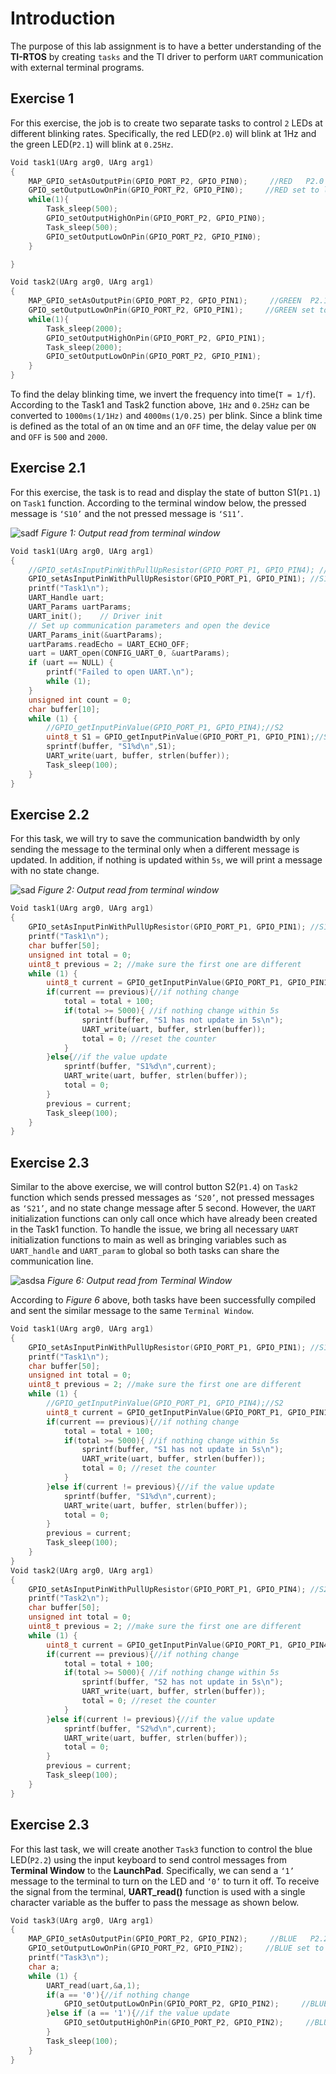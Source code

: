 # Introduction
The purpose of this lab assignment is to have a better understanding of the **TI-RTOS** by creating `tasks` and the TI driver to perform `UART` communication with external terminal programs.

## Exercise 1
For this exercise, the job is to create two separate tasks to control `2` LEDs at different blinking rates. Specifically, the red LED(`P2.0`) will blink at 1Hz and the green LED(`P2.1`) will blink at `0.25Hz`. 
```c
Void task1(UArg arg0, UArg arg1)
{
    MAP_GPIO_setAsOutputPin(GPIO_PORT_P2, GPIO_PIN0);     //RED   P2.0 as output
    GPIO_setOutputLowOnPin(GPIO_PORT_P2, GPIO_PIN0);     //RED set to low
    while(1){
        Task_sleep(500);
        GPIO_setOutputHighOnPin(GPIO_PORT_P2, GPIO_PIN0);
        Task_sleep(500);
        GPIO_setOutputLowOnPin(GPIO_PORT_P2, GPIO_PIN0);
    }

}

Void task2(UArg arg0, UArg arg1)
{
    MAP_GPIO_setAsOutputPin(GPIO_PORT_P2, GPIO_PIN1);     //GREEN  P2.1 as output
    GPIO_setOutputLowOnPin(GPIO_PORT_P2, GPIO_PIN1);     //GREEN set to low
    while(1){
        Task_sleep(2000);
        GPIO_setOutputHighOnPin(GPIO_PORT_P2, GPIO_PIN1);
        Task_sleep(2000);
        GPIO_setOutputLowOnPin(GPIO_PORT_P2, GPIO_PIN1);
    }
}
```
To find the delay blinking time, we invert the frequency into time(`T = 1/f`). According to the Task1 and Task2 function above, `1Hz` and `0.25Hz` can be converted to `1000ms(1/1Hz)` and `4000ms(1/0.25)` per blink. Since a blink time is defined as the total of an `ON` time and an `OFF` time, the delay value per `ON` and `OFF` is `500` and `2000`.

## Exercise 2.1
For this exercise, the task is to read and display the state of button S1(`P1.1`) on `Task1` function. According to the terminal window below, the pressed message is `‘S10’` and the not pressed message is `‘S11’`.


![sadf](https://lh6.googleusercontent.com/mbkJZspsfw-n3B8KpWpSE28S55mIMqpUiF5RajoOhIs9gccsqg3yDPxBut1dt5lITD9z3Dj7ddQL07aAx4LAhhoueQ3Kcu593LsdfOYYkbPLWFHQ5mXJaO3ZuH0VX0g0TeizXEyJ)
*Figure 1: Output read from terminal window*

```c
Void task1(UArg arg0, UArg arg1)
{
    //GPIO_setAsInputPinWithPullUpResistor(GPIO_PORT_P1, GPIO_PIN4); //S2
    GPIO_setAsInputPinWithPullUpResistor(GPIO_PORT_P1, GPIO_PIN1); //S1
    printf("Task1\n");
    UART_Handle uart;
    UART_Params uartParams;
    UART_init();    // Driver init
    // Set up communication parameters and open the device
    UART_Params_init(&uartParams);
    uartParams.readEcho = UART_ECHO_OFF;
    uart = UART_open(CONFIG_UART_0, &uartParams);
    if (uart == NULL) {
        printf("Failed to open UART.\n");
        while (1);
    }
    unsigned int count = 0;
    char buffer[10];
    while (1) {
        //GPIO_getInputPinValue(GPIO_PORT_P1, GPIO_PIN4);//S2
        uint8_t S1 = GPIO_getInputPinValue(GPIO_PORT_P1, GPIO_PIN1);//S1
        sprintf(buffer, "S1%d\n",S1);
        UART_write(uart, buffer, strlen(buffer));
        Task_sleep(100);
    }
}
```

## Exercise 2.2
  For this task, we will try to save the communication bandwidth by only sending the message to the terminal only when a different message is updated. In addition, if nothing is updated within `5s`, we will print a message with no state change.
  
  
  ![sad](https://lh6.googleusercontent.com/H0DzwHMQkTdl9RgfqSlrPTsBeiPWoo8CrgnHaSR9bVQaHUSQ7b2E5qcHFkc6m7N7iFYhqO7ZKVxEX2oVnthXejZf7eg5IYmfDjBc6rI0ok02N9WpTTOdEpXXkZ3KwxFS2KhGgrnR)
  *Figure 2: Output read from terminal window*
  
```c
Void task1(UArg arg0, UArg arg1)
{
    GPIO_setAsInputPinWithPullUpResistor(GPIO_PORT_P1, GPIO_PIN1); //S1
    printf("Task1\n");
    char buffer[50];
    unsigned int total = 0;
    uint8_t previous = 2; //make sure the first one are different
    while (1) {
        uint8_t current = GPIO_getInputPinValue(GPIO_PORT_P1, GPIO_PIN1);//S1
        if(current == previous){//if nothing change
            total = total + 100;
            if(total >= 5000){ //if nothing change within 5s
                sprintf(buffer, "S1 has not update in 5s\n");
                UART_write(uart, buffer, strlen(buffer));
                total = 0; //reset the counter
            }
        }else{//if the value update
            sprintf(buffer, "S1%d\n",current);
            UART_write(uart, buffer, strlen(buffer));
            total = 0;
        }
        previous = current;
        Task_sleep(100);
    }
}  
```

## Exercise 2.3
 Similar to the above exercise, we will control button S2(`P1.4`) on `Task2` function which sends pressed messages as `‘S20’`, not pressed messages as `‘S21’`, and no state change message after 5 second. However, the `UART` initialization functions can only call once which have already been created in the Task1 function. To handle the issue, we bring all necessary `UART` initialization functions to main as well as bringing variables such as `UART_handle` and `UART_param` to global so both tasks can share the communication line.  
 
 
![asdsa](https://lh6.googleusercontent.com/VMbE76kFzxyPe3OLApa2BviVLNIiTxl4oE9P9hY0KgQCWMKJ16SC7m5nqHieAxkvaf6qWpdfhhdy9loeLj9vjbRaaVjYSyZM3dkiPGNGDfaOpGNcUTlsmbHOVwvEbXz5_XXPLsbr)
*Figure 6: Output read from Terminal Window*

According to *Figure 6* above, both tasks have been successfully compiled and sent the similar message to the same `Terminal Window`.

```c
Void task1(UArg arg0, UArg arg1)
{
    GPIO_setAsInputPinWithPullUpResistor(GPIO_PORT_P1, GPIO_PIN1); //S1
    printf("Task1\n");
    char buffer[50];
    unsigned int total = 0;
    uint8_t previous = 2; //make sure the first one are different
    while (1) {
        //GPIO_getInputPinValue(GPIO_PORT_P1, GPIO_PIN4);//S2
        uint8_t current = GPIO_getInputPinValue(GPIO_PORT_P1, GPIO_PIN1);//S1
        if(current == previous){//if nothing change
            total = total + 100;
            if(total >= 5000){ //if nothing change within 5s
                sprintf(buffer, "S1 has not update in 5s\n");
                UART_write(uart, buffer, strlen(buffer));
                total = 0; //reset the counter
            }
        }else if(current != previous){//if the value update
            sprintf(buffer, "S1%d\n",current);
            UART_write(uart, buffer, strlen(buffer));
            total = 0;
        }
        previous = current;
        Task_sleep(100);
    }
}
Void task2(UArg arg0, UArg arg1)
{
    GPIO_setAsInputPinWithPullUpResistor(GPIO_PORT_P1, GPIO_PIN4); //S2
    printf("Task2\n");
    char buffer[50];
    unsigned int total = 0;
    uint8_t previous = 2; //make sure the first one are different
    while (1) {
        uint8_t current = GPIO_getInputPinValue(GPIO_PORT_P1, GPIO_PIN4);//S2
        if(current == previous){//if nothing change
            total = total + 100;
            if(total >= 5000){ //if nothing change within 5s
                sprintf(buffer, "S2 has not update in 5s\n");
                UART_write(uart, buffer, strlen(buffer));
                total = 0; //reset the counter
            }
        }else if(current != previous){//if the value update
            sprintf(buffer, "S2%d\n",current);
            UART_write(uart, buffer, strlen(buffer));
            total = 0;
        }
        previous = current;
        Task_sleep(100);
    }
}
```

## Exercise 2.3
For this last task, we will create another `Task3` function to control the blue LED(`P2.2`) using the input keyboard to send control messages from **Terminal Window** to the **LaunchPad**. Specifically, we can send a `‘1’` message to the terminal to turn on the LED and `‘0’` to turn it off. To receive the signal from the terminal, **UART_read()** function is used with a single character variable as the buffer to pass the message as shown below.


```c
Void task3(UArg arg0, UArg arg1)
{
    MAP_GPIO_setAsOutputPin(GPIO_PORT_P2, GPIO_PIN2);     //BLUE   P2.2 as output
    GPIO_setOutputLowOnPin(GPIO_PORT_P2, GPIO_PIN2);     //BLUE set to low
    printf("Task3\n");
    char a;
    while (1) {
        UART_read(uart,&a,1);
        if(a == '0'){//if nothing change
            GPIO_setOutputLowOnPin(GPIO_PORT_P2, GPIO_PIN2);     //BLUE set to low
        }else if (a == '1'){//if the value update
            GPIO_setOutputHighOnPin(GPIO_PORT_P2, GPIO_PIN2);     //BLUE set to low
        }
        Task_sleep(100);
    }
}
```

